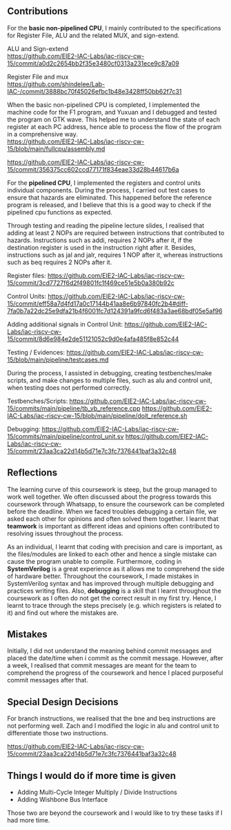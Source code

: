 ## Contributions
For the **basic non-pipelined CPU**, I mainly contributed to the specifications for Register File, ALU and the related MUX, and sign-extend.

ALU and Sign-extend\
https://github.com/EIE2-IAC-Labs/iac-riscv-cw-15/commit/a0d2c2654bb2f35e3480cf0313a231ece9c87a09

Register File and mux\
https://github.com/shindelee/Lab-IAC-/commit/3888bc70f45026efbc1b48e3428ff50bb62f7c31

When the basic non-pipelined CPU is completed, I implemented the machine code for the F1 program, and Yuxuan and I debugged and tested the program on GTK wave. This helped me to understand the state of each register at each PC address, hence able to process the flow of the program in a comprehensive way.\
https://github.com/EIE2-IAC-Labs/iac-riscv-cw-15/blob/main/fullcpu/assembly.md

https://github.com/EIE2-IAC-Labs/iac-riscv-cw-15/commit/356375cc602ccd77171f834eae33d28b44617b6a

For the **pipelined CPU**, I implemented the registers and control units individual components. During the process, I carried out test cases to ensure that hazards are eliminated. This happened before the reference program is released, and I believe that this is a good way to check if the pipelined cpu functions as expected.

Through testing and reading the pipeline lecture slides, I realised that adding at least 2 NOPs are required between instructions that contributed to hazards.
Instructions such as addi, requires 2 NOPs after it, if the destination register is used in the instruction right after it. Besides, instructions such as jal and jalr, requires 1 NOP after it, whereas instructions such as beq requires 2 NOPs after it.

Register files:
https://github.com/EIE2-IAC-Labs/iac-riscv-cw-15/commit/3cd7727f6d2f49801fc1f469ce51e5b0a380b92c

Control Units:
https://github.com/EIE2-IAC-Labs/iac-riscv-cw-15/commit/eff58a7d4fd17a0c17144b41aa8e6b97840fc2b4#diff-7fa0b7a22dc25e9dfa21b4f6001fc7d124391a9fcd6f483a3ae68bdf05e5af96

Adding additional signals in Control Unit:
https://github.com/EIE2-IAC-Labs/iac-riscv-cw-15/commit/8d6e984e2de51121052c9d0e4afa485f8e852c44

Testing / Evidences:
https://github.com/EIE2-IAC-Labs/iac-riscv-cw-15/blob/main/pipeline/testcases.md

During the process, I assisted in debugging, creating testbenches/make scripts, and make changes to multiple files, such as alu and control unit, when testing does not performed correctly.

Testbenches/Scripts:
https://github.com/EIE2-IAC-Labs/iac-riscv-cw-15/commits/main/pipeline/tb_vb_reference.cpp
https://github.com/EIE2-IAC-Labs/iac-riscv-cw-15/blob/main/pipeline/doit_reference.sh

Debugging:
https://github.com/EIE2-IAC-Labs/iac-riscv-cw-15/commits/main/pipeline/control_unit.sv
https://github.com/EIE2-IAC-Labs/iac-riscv-cw-15/commit/23aa3ca22d14b5d71e7c3fc7376441baf3a32c48


## Reflections
The learning curve of this coursework is steep, but the group managed to work well together. We often discussed about the progress towards this coursework through Whatsapp, to ensure the coursework can be completed before the deadline. When we faced troubles debugging a certain file, we asked each other for opinions and often solved them together. I learnt that **teamwork** is important as different ideas and opinions often contributed to resolving issues throughout the process.

As an individual, I learnt that coding with precision and care is important, as the files/modules are linked to each other and hence a single mistake can cause the program unable to compile. Furthermore, coding in **SystemVerilog** is a great experience as it allows me to comprehend the side of hardware better. Throughout the coursework, I made mistakes in SystemVerilog syntax and has improved through multiple debugging and practices writing files. Also, **debugging** is a skill that I learnt throughout the coursework as I often do not get the correct result in my first try. Hence, I learnt to trace through the steps precisely (e.g. which registers is related to it) and find out where the mistakes are. 

## Mistakes
Initially, I did not understand the meaning behind commit messages and placed the date/time when i commit as the commit message. However, after a week, I realised that commit messages are meant for the team to comprehend the progress of the coursework and hence I placed purposeful commit messages after that.

## Special Design Decisions
For branch instructions, we realised that the bne and beq instructions are not performing well. Zach and I modified the logic in alu and control unit to differentiate those two instructions.

https://github.com/EIE2-IAC-Labs/iac-riscv-cw-15/commit/23aa3ca22d14b5d71e7c3fc7376441baf3a32c48

## Things I would do if more time is given
- Adding Multi-Cycle Integer Multiply / Divide Instructions
- Adding Wishbone Bus Interface

Those two are beyond the coursework and I would like to try these tasks if I had more time.

